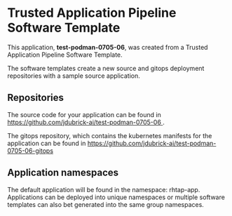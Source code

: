 # Trusted Application Pipeline Software Template

This application, **test-podman-0705-06**, was created from a Trusted Application Pipeline Software Template.

The software templates create a new source and gitops deployment repositories with a sample source application. 

## Repositories

The source code for your application can be found in [https://github.com/jdubrick-ai/test-podman-0705-06 ](https://github.com/jdubrick-ai/test-podman-0705-06 ).
 
The gitops repository, which contains the kubernetes manifests for the application can be found in 
[https://github.com/jdubrick-ai/test-podman-0705-06-gitops ](https://github.com/jdubrick-ai/test-podman-0705-06-gitops ) 

## Application namespaces 

The default application will be found in the namespace: rhtap-app. Applications can be deployed into unique namespaces or multiple software templates can also bet generated into the same group namespaces.  